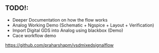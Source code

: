 ## TODO!:

- Deeper Documentation on how the flow works
- Analog Working Demo (Schematic + Ngspice + Layout + Verification)
- Import Digital GDS into Analog using blackbox (Demo)
- Cace workflow demo

https://github.com/praharshapm/vsdmixedsignalflow
